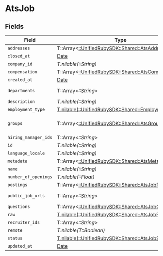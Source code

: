 # AtsJob


## Fields

| Field                                                                                         | Type                                                                                          | Required                                                                                      | Description                                                                                   |
| --------------------------------------------------------------------------------------------- | --------------------------------------------------------------------------------------------- | --------------------------------------------------------------------------------------------- | --------------------------------------------------------------------------------------------- |
| `addresses`                                                                                   | T::Array<[::UnifiedRubySDK::Shared::AtsAddress](../../models/shared/atsaddress.md)>           | :heavy_minus_sign:                                                                            | N/A                                                                                           |
| `closed_at`                                                                                   | [Date](https://ruby-doc.org/stdlib-2.6.1/libdoc/date/rdoc/Date.html)                          | :heavy_minus_sign:                                                                            | N/A                                                                                           |
| `company_id`                                                                                  | *T.nilable(::String)*                                                                         | :heavy_minus_sign:                                                                            | N/A                                                                                           |
| `compensation`                                                                                | T::Array<[::UnifiedRubySDK::Shared::AtsCompensation](../../models/shared/atscompensation.md)> | :heavy_minus_sign:                                                                            | N/A                                                                                           |
| `created_at`                                                                                  | [Date](https://ruby-doc.org/stdlib-2.6.1/libdoc/date/rdoc/Date.html)                          | :heavy_minus_sign:                                                                            | N/A                                                                                           |
| `departments`                                                                                 | T::Array<*::String*>                                                                          | :heavy_minus_sign:                                                                            | @deprecated Use `groups` instead                                                              |
| `description`                                                                                 | *T.nilable(::String)*                                                                         | :heavy_minus_sign:                                                                            | N/A                                                                                           |
| `employment_type`                                                                             | [T.nilable(::UnifiedRubySDK::Shared::EmploymentType)](../../models/shared/employmenttype.md)  | :heavy_minus_sign:                                                                            | N/A                                                                                           |
| `groups`                                                                                      | T::Array<[::UnifiedRubySDK::Shared::AtsGroup](../../models/shared/atsgroup.md)>               | :heavy_minus_sign:                                                                            | The departments/divisions/teams that this job belongs to                                      |
| `hiring_manager_ids`                                                                          | T::Array<*::String*>                                                                          | :heavy_minus_sign:                                                                            | N/A                                                                                           |
| `id`                                                                                          | *T.nilable(::String)*                                                                         | :heavy_minus_sign:                                                                            | N/A                                                                                           |
| `language_locale`                                                                             | *T.nilable(::String)*                                                                         | :heavy_minus_sign:                                                                            | N/A                                                                                           |
| `metadata`                                                                                    | T::Array<[::UnifiedRubySDK::Shared::AtsMetadata](../../models/shared/atsmetadata.md)>         | :heavy_minus_sign:                                                                            | N/A                                                                                           |
| `name`                                                                                        | *T.nilable(::String)*                                                                         | :heavy_minus_sign:                                                                            | N/A                                                                                           |
| `number_of_openings`                                                                          | *T.nilable(::Float)*                                                                          | :heavy_minus_sign:                                                                            | N/A                                                                                           |
| `postings`                                                                                    | T::Array<[::UnifiedRubySDK::Shared::AtsJobPosting](../../models/shared/atsjobposting.md)>     | :heavy_minus_sign:                                                                            | Public job postings                                                                           |
| `public_job_urls`                                                                             | T::Array<*::String*>                                                                          | :heavy_minus_sign:                                                                            | URLs for pages containing public listings for the job                                         |
| `questions`                                                                                   | T::Array<[::UnifiedRubySDK::Shared::AtsJobQuestion](../../models/shared/atsjobquestion.md)>   | :heavy_minus_sign:                                                                            | N/A                                                                                           |
| `raw`                                                                                         | [T.nilable(::UnifiedRubySDK::Shared::AtsJobRaw)](../../models/shared/atsjobraw.md)            | :heavy_minus_sign:                                                                            | N/A                                                                                           |
| `recruiter_ids`                                                                               | T::Array<*::String*>                                                                          | :heavy_minus_sign:                                                                            | N/A                                                                                           |
| `remote`                                                                                      | *T.nilable(T::Boolean)*                                                                       | :heavy_minus_sign:                                                                            | N/A                                                                                           |
| `status`                                                                                      | [T.nilable(::UnifiedRubySDK::Shared::AtsJobStatus)](../../models/shared/atsjobstatus.md)      | :heavy_minus_sign:                                                                            | N/A                                                                                           |
| `updated_at`                                                                                  | [Date](https://ruby-doc.org/stdlib-2.6.1/libdoc/date/rdoc/Date.html)                          | :heavy_minus_sign:                                                                            | N/A                                                                                           |